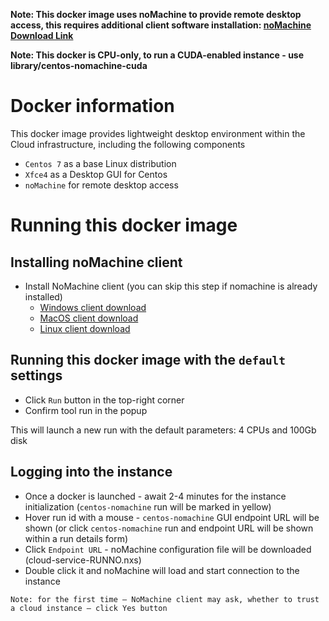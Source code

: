 **Note: This docker image uses noMachine to provide remote desktop access, this requires additional client software installation: [noMachine Download Link](https://www.nomachine.com/download/download&id=16)**

**Note: This docker is CPU-only, to run a CUDA-enabled instance - use library/centos-nomachine-cuda**

# Docker information

This docker image provides lightweight desktop environment within the Cloud infrastructure, including the following components

* `Centos 7` as a base Linux distribution
* `Xfce4` as a Desktop GUI for Centos
* `noMachine` for remote desktop access

# Running this docker image

## Installing noMachine client

* Install NoMachine client (you can skip this step if nomachine is already installed)
  * [Windows client download](https://www.nomachine.com/download/download&id=16)
  * [MacOS client download](https://www.nomachine.com/download/download&id=15)
  * [Linux client download](https://www.nomachine.com/download/download&id=4)

## Running this docker image with the `default` settings

* Click `Run` button in the top-right corner
* Confirm tool run in the popup

This will launch a new run with the default parameters: 4 CPUs and 100Gb disk

## Logging into the instance

* Once a docker is launched - await 2-4 minutes for the instance initialization (`centos-nomachine` run will be marked in yellow)
* Hover run id with a mouse - `centos-nomachine` GUI endpoint URL will be shown (or click `centos-nomachine` run and endpoint URL will be shown within a run details form)
* Click `Endpoint URL` - noMachine configuration file will be downloaded (cloud-service-RUNNO.nxs)
* Double click it and noMachine will load and start connection to the instance
```
Note: for the first time – NoMachine client may ask, whether to trust a cloud instance – click Yes button
```
